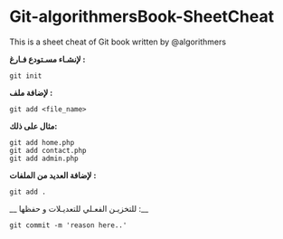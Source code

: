 # Git-algorithmersBook-SheetCheat
This is a sheet cheat of Git book written by @algorithmers

__لإنشـاء مسـتودع فـارغ :__

```
git init 
```

__لإضافة ملف :__

```
git add <file_name>
```
__مثال على ذلك:__
```
git add home.php
git add contact.php
git add admin.php
```
__لإضافة العديد من الملفات :__

```
git add .
```

__ للتخزيـن الفعـلي للتعديـلات و حفظها :__

```
git commit -m 'reason here..'
```


